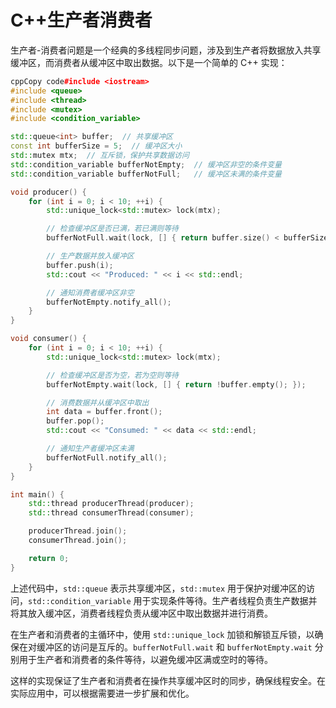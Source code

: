 # C++生产者消费者

生产者-消费者问题是一个经典的多线程同步问题，涉及到生产者将数据放入共享缓冲区，而消费者从缓冲区中取出数据。以下是一个简单的 C++ 实现：

```c++
cppCopy code#include <iostream>
#include <queue>
#include <thread>
#include <mutex>
#include <condition_variable>

std::queue<int> buffer;  // 共享缓冲区
const int bufferSize = 5;  // 缓冲区大小
std::mutex mtx;  // 互斥锁，保护共享数据访问
std::condition_variable bufferNotEmpty;  // 缓冲区非空的条件变量
std::condition_variable bufferNotFull;   // 缓冲区未满的条件变量

void producer() {
    for (int i = 0; i < 10; ++i) {
        std::unique_lock<std::mutex> lock(mtx);

        // 检查缓冲区是否已满，若已满则等待
        bufferNotFull.wait(lock, [] { return buffer.size() < bufferSize; });

        // 生产数据并放入缓冲区
        buffer.push(i);
        std::cout << "Produced: " << i << std::endl;

        // 通知消费者缓冲区非空
        bufferNotEmpty.notify_all();
    }
}

void consumer() {
    for (int i = 0; i < 10; ++i) {
        std::unique_lock<std::mutex> lock(mtx);

        // 检查缓冲区是否为空，若为空则等待
        bufferNotEmpty.wait(lock, [] { return !buffer.empty(); });

        // 消费数据并从缓冲区中取出
        int data = buffer.front();
        buffer.pop();
        std::cout << "Consumed: " << data << std::endl;

        // 通知生产者缓冲区未满
        bufferNotFull.notify_all();
    }
}

int main() {
    std::thread producerThread(producer);
    std::thread consumerThread(consumer);

    producerThread.join();
    consumerThread.join();

    return 0;
}
```

上述代码中，`std::queue` 表示共享缓冲区，`std::mutex` 用于保护对缓冲区的访问，`std::condition_variable` 用于实现条件等待。生产者线程负责生产数据并将其放入缓冲区，消费者线程负责从缓冲区中取出数据并进行消费。

在生产者和消费者的主循环中，使用 `std::unique_lock` 加锁和解锁互斥锁，以确保在对缓冲区的访问是互斥的。`bufferNotFull.wait` 和 `bufferNotEmpty.wait` 分别用于生产者和消费者的条件等待，以避免缓冲区满或空时的等待。

这样的实现保证了生产者和消费者在操作共享缓冲区时的同步，确保线程安全。在实际应用中，可以根据需要进一步扩展和优化。